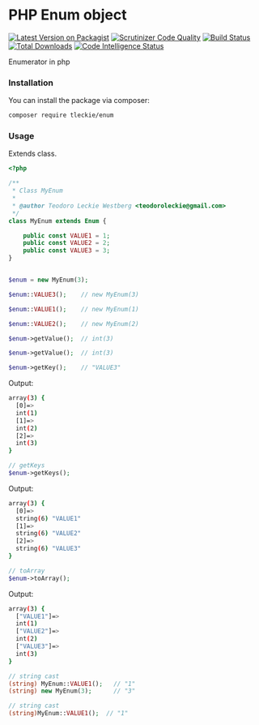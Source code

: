 # PHP Enum object

[![Latest Version on Packagist](https://img.shields.io/packagist/v/tleckie/enum.svg?style=flat-square)](https://packagist.org/packages/tleckie/enum)
[![Scrutinizer Code Quality](https://scrutinizer-ci.com/g/teodoroleckie/enum/badges/quality-score.png?b=main)](https://scrutinizer-ci.com/g/teodoroleckie/enum/?branch=main)
[![Build Status](https://scrutinizer-ci.com/g/teodoroleckie/enum/badges/build.png?b=main)](https://scrutinizer-ci.com/g/teodoroleckie/enum/build-status/main)
[![Total Downloads](https://img.shields.io/packagist/dt/tleckie/enum.svg?style=flat-square)](https://packagist.org/packages/tleckie/enum)
[![Code Intelligence Status](https://scrutinizer-ci.com/g/teodoroleckie/enum/badges/code-intelligence.svg?b=main)](https://scrutinizer-ci.com/code-intelligence)

Enumerator in php

### Installation

You can install the package via composer:

```bash
composer require tleckie/enum
```

### Usage

Extends class.

```php
<?php

/**
 * Class MyEnum
 *
 * @author Teodoro Leckie Westberg <teodoroleckie@gmail.com>
 */
class MyEnum extends Enum {

    public const VALUE1 = 1;
    public const VALUE2 = 2;
    public const VALUE3 = 3;
}


$enum = new MyEnum(3);

$enum::VALUE3();    // new MyEnum(3)

$enum::VALUE1();    // new MyEnum(1)

$enum::VALUE2();    // new MyEnum(2)

$enum->getValue();  // int(3)

$enum->getValue();  // int(3)

$enum->getKey();    // "VALUE3"
```
Output:
```bash
array(3) {
  [0]=>
  int(1)
  [1]=>
  int(2)
  [2]=>
  int(3)
}
```

```php
// getKeys
$enum->getKeys();
```
Output:
```bash
array(3) {
  [0]=>
  string(6) "VALUE1"
  [1]=>
  string(6) "VALUE2"
  [2]=>
  string(6) "VALUE3"
}
```
```php
// toArray
$enum->toArray();
```
Output:
```bash
array(3) {
  ["VALUE1"]=>
  int(1)
  ["VALUE2"]=>
  int(2)
  ["VALUE3"]=>
  int(3)
}
```

```php
// string cast
(string) MyEnum::VALUE1();   // "1"
(string) new MyEnum(3);      // "3"
```

```php
// string cast
(string)MyEnum::VALUE1();  // "1"
```
